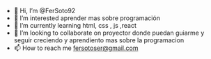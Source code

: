 - 👋 Hi, I’m @FerSoto92
- 👀 I’m interested  aprender mas sobre programación
- 🌱 I’m currently learning  html, css , js ,react
- 💞️ I’m looking to collaborate on  proyector donde puedan guiarme y seguir creciendo y aprendiento mas sobre la programacion
- 📫 How to reach me  fersotoser@gmail.com

<!---
FerSoto92/FerSoto92 is a ✨ special ✨ repository because its `README.md` (this file) appears on your GitHub profile.
You can click the Preview link to take a look at your changes.
--->
